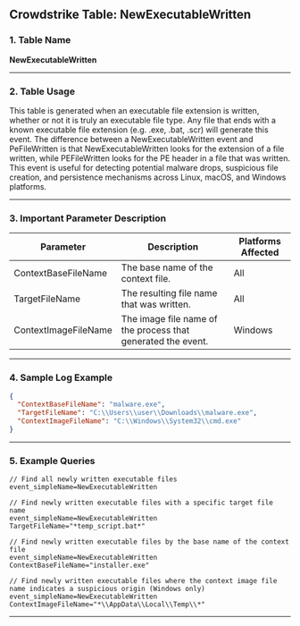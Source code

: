 ## Crowdstrike Table: NewExecutableWritten

### 1. Table Name

**NewExecutableWritten**

---

### 2. Table Usage

This table is generated when an executable file extension is written, whether or not it is truly an executable file type. Any file that ends with a known executable file extension (e.g. .exe, .bat, .scr) will generate this event. The difference between a NewExecutableWritten event and PeFileWritten is that NewExecutableWritten looks for the extension of a file written, while PEFileWritten looks for the PE header in a file that was written. This event is useful for detecting potential malware drops, suspicious file creation, and persistence mechanisms across Linux, macOS, and Windows platforms.

---

### 3. Important Parameter Description

| Parameter | Description | Platforms Affected |
|---|---|---|
| ContextBaseFileName | The base name of the context file. | All |
| TargetFileName | The resulting file name that was written. | All |
| ContextImageFileName | The image file name of the process that generated the event. | Windows |

---

### 4. Sample Log Example

```json
{
  "ContextBaseFileName": "malware.exe",
  "TargetFileName": "C:\\Users\\user\\Downloads\\malware.exe",
  "ContextImageFileName": "C:\\Windows\\System32\\cmd.exe"
}
```

---

### 5. Example Queries

```xql
// Find all newly written executable files
event_simpleName=NewExecutableWritten

// Find newly written executable files with a specific target file name
event_simpleName=NewExecutableWritten TargetFileName="*temp_script.bat*"

// Find newly written executable files by the base name of the context file
event_simpleName=NewExecutableWritten ContextBaseFileName="installer.exe"

// Find newly written executable files where the context image file name indicates a suspicious origin (Windows only)
event_simpleName=NewExecutableWritten ContextImageFileName="*\\AppData\\Local\\Temp\\*"
```

---